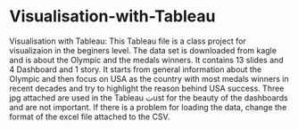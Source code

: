 # Visualisation-with-Tableau
Visualisation with Tableau:
This Tableau file is a class project for visualizaion in the beginers level. The data set is downloaded from kagle and is about the Olympic and the medals winners.
It contains 13 slides and 4 Dashboard and 1 story.
It starts from general information about the Olympic and then focus on USA as the country with most medals winners in recent decades and try to highlight the reason behind USA success.
Three jpg attached are used in the Tableau تust for the beauty of the dashboards and are not important.
If there is a problem for loading the data, change the format of the excel file attached to the CSV.
